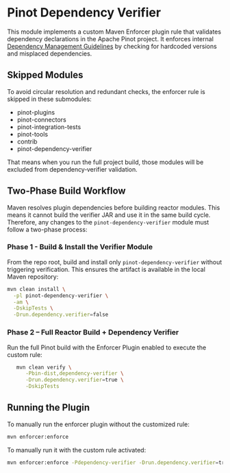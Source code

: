 <!--

    Licensed to the Apache Software Foundation (ASF) under one
    or more contributor license agreements.  See the NOTICE file
    distributed with this work for additional information
    regarding copyright ownership.  The ASF licenses this file
    to you under the Apache License, Version 2.0 (the
    "License"); you may not use this file except in compliance
    with the License.  You may obtain a copy of the License at

      http://www.apache.org/licenses/LICENSE-2.0

    Unless required by applicable law or agreed to in writing,
    software distributed under the License is distributed on an
    "AS IS" BASIS, WITHOUT WARRANTIES OR CONDITIONS OF ANY
    KIND, either express or implied.  See the License for the
    specific language governing permissions and limitations
    under the License.

-->

# Pinot Dependency Verifier

This module implements a custom Maven Enforcer plugin rule that validates dependency declarations in the Apache Pinot
project. It enforces internal
[Dependency Management Guidelines](https://docs.pinot.apache.org/developers/developers-and-contributors/dependency-management)
by checking for hardcoded versions and misplaced dependencies.

## Skipped Modules

To avoid circular resolution and redundant checks, the enforcer rule is skipped in these submodules:
- pinot-plugins
- pinot-connectors
- pinot-integration-tests
- pinot-tools
- contrib
- pinot-dependency-verifier

That means when you run the full project build, those modules will be excluded from dependency‐verifier validation.

## Two-Phase Build Workflow

Maven resolves plugin dependencies before building reactor modules. This means it cannot build the verifier JAR and 
use it in the same build cycle. Therefore, any changes to the `pinot-dependency-verifier` module must follow a
two-phase process:

### Phase 1 - Build & Install the Verifier Module

From the repo root, build and install only `pinot-dependency-verifier` without triggering verification.
This ensures the artifact is available in the local Maven repository:

```bash
mvn clean install \
  -pl pinot-dependency-verifier \
  -am \
  -DskipTests \
  -Drun.dependency.verifier=false
   ```

### Phase 2 – Full Reactor Build + Dependency Verifier

Run the full Pinot build with the Enforcer Plugin enabled to execute the custom rule:

```bash
   mvn clean verify \
      -Pbin-dist,dependency-verifier \
      -Drun.dependency.verifier=true \
      -DskipTests
   ``````

## Running the Plugin

To manually run the enforcer plugin without the customized rule:
```bash
mvn enforcer:enforce
```

To manually run it with the custom rule activated:
```bash
mvn enforcer:enforce -Pdependency-verifier -Drun.dependency.verifier=true
```